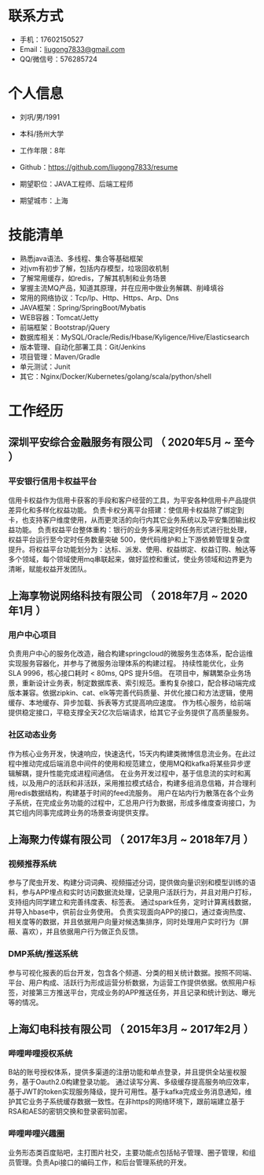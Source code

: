 # 联系方式
- 手机：17602150527
- Email：liugong7833@gmail.com
- QQ/微信号：576285724


# 个人信息

 - 刘巩/男/1991
 - 本科/扬州大学
 - 工作年限：8年
 - Github：https://github.com/liugong7833/resume

 - 期望职位：JAVA工程师、后端工程师
 - 期望城市：上海


# 技能清单

- 熟悉java语法、多线程、集合等基础框架
- 对jvm有初步了解，包括内存模型，垃圾回收机制
- 了解常⽤缓存，如redis，了解其机制和业务场景
- 掌握主流MQ产品，知道其原理，并在应⽤中做业务解耦、削峰填⾕
- 常⽤的⽹络协议：Tcp/Ip、Http、Https、Arp、Dns
- JAVA框架：Spring/SpringBoot/Mybatis
- WEB容器：Tomcat/Jetty
- 前端框架：Bootstrap/jQuery
- 数据库相关：MySQL/Oracle/Redis/Hbase/Kyligence/Hive/Elasticsearch
- 版本管理、自动化部署工具：Git/Jenkins
- 项目管理：Maven/Gradle
- 单元测试：Junit
- 其它：Nginx/Docker/Kubernetes/golang/scala/python/shell


# 工作经历

## 深圳平安综合金融服务有限公司 （ 2020年5月 ~ 至今 ）

### 平安银行信用卡权益平台
信用卡权益作为信用卡获客的手段和客户经营的工具，为平安各种信用卡产品提供差异化和多样化权益功能。
负责卡权分离平台搭建：使信用卡权益除了绑定到卡，也支持客户维度使用，从而更灵活的向行内其它业务系统以及平安集团输出权益功能。
负责权益平台整体重构：银行的业务多采用定时任务形式进行批处理，权益平台运行至今定时任务数量突破 500，使代码维护和上下游依赖管理复杂度提升。将权益平台功能划分为：达标、派发、使用、权益绑定、权益订购、触达等多个领域，每个领域使用mq串联起来，做好监控和重试，使业务领域和边界更为清晰，赋能权益开发团队。


## 上海享物说网络科技有限公司 （ 2018年7月 ~ 2020年1月 ）

### 用户中心项目
负责用户中心的服务化改造，融合构建springcloud的微服务生态体系，配合运维实现服务容器化，并参与了微服务治理体系的构建过程。
持续性能优化，业务SLA 9996，核心接口耗时 < 80ms, QPS 提升5倍。
在项目中，解耦繁杂业务场景，重新设计业务表，制定数据库表、索引规范。重构复杂接口，配合移动端完成版本兼容。依据zipkin、cat、elk等完善代码质量、并优化接口和方法逻辑，使用缓存、本地缓存、异步加载、拆表等方式提高响应速度。
作为核心服务，给前端提供稳定接口，平稳支撑全天2亿次后端请求，给其它子业务提供了高质量服务。


### 社区动态业务
作为核心业务开发，快速响应，快速迭代，15天内构建类微博信息流业务。在此过程中推动完成后端消息中间件的使用和规范建立，使用MQ和kafka将某些异步逻辑解耦，提升性能完成进程间通信。
在业务开发过程中，基于信息流的实时和离线，以及用户的活跃和非活跃，采用推拉模式结合，构建多组消息信箱，并合理利用redis数据结构，构建基于时间的feed流服务。
用户在站内行为散落在各个业务子系统，在完成业务功能的过程中，汇总用户行为数据，形成多维度查询接口，为其它组内同事完成跨业务的场景查询提供支撑。



  
## 上海聚力传媒有限公司  （ 2017年3月 ~ 2018年7月 ）

### 视频推荐系统
参与了爬虫开发、构建分词词典、视频描述分词，提供做向量识别和模型训练的语料，参与APP埋点和实时访问数据流处理，记录用户活跃行为，并且对用户打标，支持组内同学建立和完善纬度表、标签表。
通过spark任务，定时计算离线数据，并导入hbase中，供前台业务使用。
负责实现面向APP的接口，通过查询热度、相关度等的数据，并且依据用户向量对候选集排序，同时处理用户实时行为（屏蔽、喜欢），并且依据用户行为做正负反馈。



### DMP系统/推送系统
参与可视化报表的后台开发，包含各个频道、分类的相关统计数据。按照不同端、平台、用户构成、活跃行为形成运营分析数据，为运营工作提供依据。依照用户标签，对接第三方推送平台，完成业务的APP推送任务，并且记录和统计到达、曝光等的情况。


## 上海幻电科技有限公司  （ 2015年3月 ~ 2017年2月 ）

### 哔哩哔哩授权系统
B站的账号授权体系，提供多渠道的注册功能和单点登录，并且提供全站鉴权服务，基于Oauth2.0构建登录功能。 通过读写分离、多级缓存提高服务响应效率，基于JWT的token实现服务降级，提升可用性。基于kafka完成业务消息通知，维护其它业务子系统缓存数据一致性。在非https的网络环境下，跟前端建立基于RSA和AES的密钥交换和登录密码加密。


### 哔哩哔哩兴趣圈
业务形态类百度贴吧，主打图片社交，主要功能点包括帖子管理、圈子管理，和组员管理。负责Api接口的编码工作，和后台管理系统的开发。

